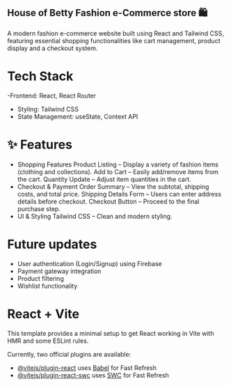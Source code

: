 ## House of Betty Fashion e-Commerce store 🛍️
A modern fashion e-commerce website built using React and Tailwind CSS, featuring essential shopping functionalities like cart management, product display and a checkout system.

# Tech Stack
-Frontend: React, React Router
- Styling: Tailwind CSS
- State Management: useState, Context API


# ✨ Features
- Shopping Features
Product Listing – Display a variety of fashion items (clothing and collections).
Add to Cart – Easily add/remove items from the cart.
Quantity Update – Adjust item quantities in the cart.
- Checkout & Payment
Order Summary – View the subtotal, shipping costs, and total price.
Shipping Details Form – Users can enter address details before checkout.
Checkout Button – Proceed to the final purchase step.
- UI & Styling
Tailwind CSS – Clean and modern styling.

# Future updates
- User authentication (Login/Signup) using Firebase
- Payment gateway integration
- Product filtering
- Wishlist functionality


# React + Vite

This template provides a minimal setup to get React working in Vite with HMR and some ESLint rules.

Currently, two official plugins are available:

- [@vitejs/plugin-react](https://github.com/vitejs/vite-plugin-react/blob/main/packages/plugin-react/README.md) uses [Babel](https://babeljs.io/) for Fast Refresh
- [@vitejs/plugin-react-swc](https://github.com/vitejs/vite-plugin-react-swc) uses [SWC](https://swc.rs/) for Fast Refresh




